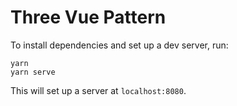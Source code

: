 # Three Vue Pattern

To install dependencies and set up a dev server, run:

```
yarn
yarn serve
```

This will set up a server at `localhost:8080`.
